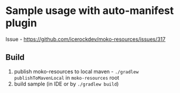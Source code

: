 # Sample usage with auto-manifest plugin

Issue - https://github.com/icerockdev/moko-resources/issues/317

## Build

1. publish moko-resources to local maven - `./gradlew publishToMavenLocal` in `moko-resources` root
2. build sample (in IDE or by `./gradlew build`)
